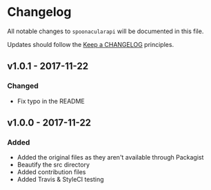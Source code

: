 # Changelog

All notable changes to `spoonacularapi` will be documented in this file.

Updates should follow the [Keep a CHANGELOG](http://keepachangelog.com) principles.

## v1.0.1 - 2017-11-22

### Changed
- Fix typo in the README

## v1.0.0 - 2017-11-22

### Added
- Added the original files as they aren't available through Packagist
- Beautify the src directory
- Added contribution files
- Added Travis & StyleCI testing
